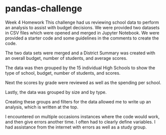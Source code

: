 # pandas-challenge
Week 4 Homework
This challenge had us reviewing school data to perform an analysis to assist with budget decisions.  We were provided two datasets in CSV files which were opened and merged in Jupyter Notebook.  We were provided a starter code and some guidelines in the comments to create the code.

The two data sets were merged and a District Summary was created with an overall budget, number of students, and average scores.

The data was then grouped by the 15 individual High Schools to show the type of school, budget, number of students, and scores.

Next the scores by grade were reviewed as well as the spending per school.

Lastly, the data was grouped by size and by type.

Creating these groups and filters for the data allowed me to write up an analysis, which is written at the top.

I encountered on multiple occasions instances where the code would work, and then give errors another time.  I often had to clearly define variables.  I had assistance from the internet with errors as well as a study group.
